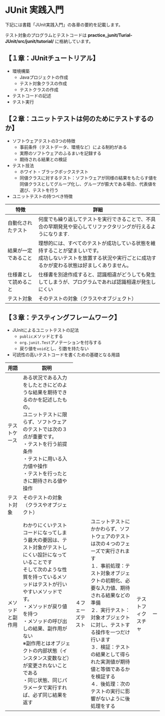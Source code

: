 # JUnit 実践入門
  <p>下記には書籍「JUnit実践入門」の各章の要約を記載します。</p>
  <p>テスト対象のプログラムとテストコードは <strong>practice_junit/Turial-JUnit/src/junit/tutorial/</strong> に格納しています。</p>

## 【１章：JUnitチュートリアル】  
- 環境構築  
  - Javaプロジェクトの作成  
  - テスト対象クラスの作成  
  - テストクラスの作成  
- テストコードの記述  
- テスト実行  


## 【２章：ユニットテストは何のためにテストするのか】
- ソフトウェアテストの3つの特徴
  - 事前条件（テストデータ、環境など）による制約がある
  - 実際のソフトウェアのふるまいを記録する
  - 期待される結果との検証
- テスト技法  
  - ホワイト・ブラックボックステスト  
  - 同値クラスに対するテスト：ソフトウェアが同様の結果をもたらす値を同値クラスとしてグループ化し、グループが膨大である場合、代表値を選び、テストを行う
- ユニットテストの持つべき特徴
<table>
  <thead>
    <tr>
      <th>特徴</th> <th>詳細</th>
    </tr>
  </thead>
  <tr>
    <td>自動化されたテスト</td> <td>何度でも繰り返してテストを実行できることで、不具合の早期発見や安心してリファクタリングが行えるようになります.</td>
    </tr>
  <tr>
    <td>結果が一定であること</td> <td>理想的には、すべてのテストが成功している状態を維持することが望ましいです。<br>
                                    成功しないテストを放置する状況や実行ごとに成功するかが変わる状態は好ましくありません。</td>
  </tr>
  <tr>
    <td>仕様書として読めること</td> <td>仕様書を別途作成すると、認識相違がどうしても発生してしまうが、プログラムであれば認識相違が発生しにくい</td>
  <tr>
    <td>テスト対象</td> <td>そのテストの対象（クラスやオブジェクト）</td>
  </tr>
</table>


## 【３章：テスティングフレームワーク】
- JUnitによるユニットテストの記法
  - `public`メソッドとする
  - `org.junit.Test`アノテーションを付与する
  - 戻り値を`void`とし、引数を持たない
- 可読性の高いテストコードを書くための基礎となる用語
<table>
  <thead>
    <tr>
      <th>用語</th> <th>説明</th>
    </tr>
  </thead>
  <tr>
    <td>テストケース</td> 
    <td>ある状況である入力をしたときにどのような結果を期待できるのかを記述したもの。<br>
        ユニットテストに限らず、ソフトウェアのテストでは次の３点が重要です。<br>
       ・テストを行う前提条件 <br>
       ・テストに用いる入力値や操作<br>
       ・テストを行ったときに期待される値や操作
    </td>
  </tr>
  <tr>
    <td>テスト対象</td> <td>そのテストの対象（クラスやオブジェクト）</td>
  </tr>
  <tr>
    <td>メソッドと副作用</td> 
    <td>わかりにくいテストコードになってしまう最大の要因は、テスト対象がテストしにくい設計になっていることです<br>
        そして次のような性質を持っているメソッドはテストが行いやすいメソッドです。<br>
        ・メソッドが戻り値を持つ<br>
        ・メソッドの呼び出しの結果、副作用がない<br>
        ※副作用とはオブジェクトの内部状態（インスタンス変数など）が変更されないことである<br>
        ・同じ状態、同じパラメータで実行すれば、必ず同じ結果を返す
    </td>
    <td>４フェーズテスト</td>
    <td>ユニットテストにかかわらず、ソフトウェアのテストは次の４つのフェーズで実行されます<br>
      １．事前処理：テスト対象オブジェクトの初期化、必要な入力値、期待される結果などの準備<br>
      ２．実行テスト：対象オブジェクトに対し、テストする操作を一つだけ行います<br>
      ３．検証：テストの結果として得られた実測値が期待値と等価であるかを検証する<br>
      ４．後処理：次のテストの実行に影響がないように後処理をする
    </td>
    <td>テストフィクスチャ</td> <td>ー</td>
</table>
